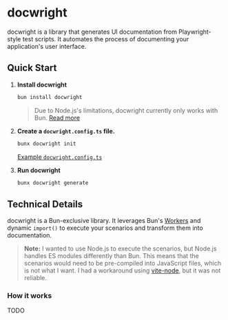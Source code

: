# docwright

docwright is a library that generates UI documentation from Playwright-style test scripts. It automates the process of documenting your application's user interface.

## Quick Start

1. **Install docwright**

    ```bash
    bun install docwright
    ```

    > Due to Node.js's limitations, docwright currently only works with Bun. [Read more](#technical-details)

2. **Create a `docwright.config.ts` file.**

    ```bash
    bunx docwright init
    ```

    [Example `docwright.config.ts`](./examples/docwright.config.ts)

3. **Run docwright**

    ```bash
    bunx docwright generate
    ```

## Technical Details

docwright is a Bun-exclusive library. It leverages Bun's [Workers](https://bun.sh/docs/api/workers) and dynamic `import()` to execute your scenarios and transform them into documentation.

> **Note:** I wanted to use Node.js to execute the scenarios, but Node.js handles ES modules differently than Bun. This means that the scenarios would need to be pre-compiled into JavaScript files, which is not what I want.
> I had a workaround using [vite-node](https://www.npmjs.com/package/vite-node), but it was not reliable.

### How it works

TODO
